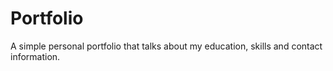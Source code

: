 # Portfolio
A simple personal portfolio that talks about my education, skills and contact information.
